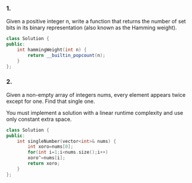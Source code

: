 ### 1.
Given a positive integer n, write a function that returns the number of set bits in its binary representation (also known as the Hamming weight).

```cpp
class Solution {
public:
    int hammingWeight(int n) {
        return __builtin_popcount(n);
    }
};
```

### 2.
Given a non-empty array of integers nums, every element appears twice except for one. Find that single one.

You must implement a solution with a linear runtime complexity and use only constant extra space.

```cpp
class Solution {
public:
    int singleNumber(vector<int>& nums) {
        int xoro=nums[0];
        for(int i=1;i<nums.size();i++)
        xoro^=nums[i];
        return xoro;
    }
};
```
